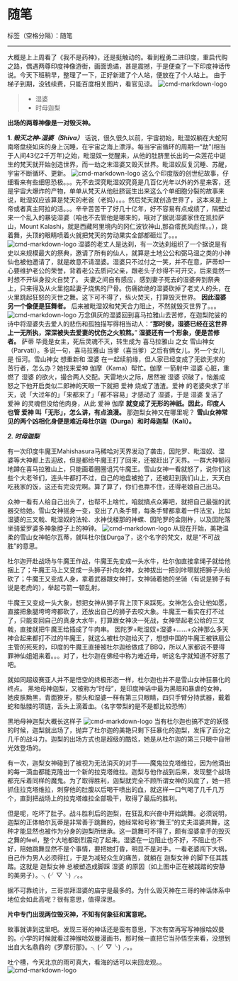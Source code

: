 ﻿# 随笔

标签（空格分隔）：随笔

---

大概是上上周看了《我不是药神》，还是挺触动的。看到程勇二进印度，重启代购之路，偶遇两尊印度神像游街，画面诡谲，甚是震撼，于是便查了一下印度神话传说。今天下班稍早，整理了一下，正好新建了个人站，便放在了个人站上。
由于梯子到期，没钱续费，只能百度相关图片，看官见谅。
![cmd-markdown-logo](/img/india/india.jpg)
> * 湿婆
> * 时母迦梨

**出场的两尊神像是一对毁灭神。**

 **1. *毁灭之神-湿婆（Shiva）***
话说，很久很久以前，宇宙初始，毗湿奴躺在大蛇阿南塔盘绕如床的身上沉睡，在宇宙之海上漂浮。每当宇宙循环的周期一“劫”(相当于人间43亿2千万年)之始，毗湿奴一觉醒来，从他的肚脐里长出的一朵莲花中诞生的梵天就开始创造世界，而一劫之末湿婆又毁灭世界。毗湿奴反复沉睡、苏醒，宇宙不断循环、更新。
![cmd-markdown-logo](/img/india/sdzs.jpg)
这么个印度版的创世纪故事，仔细看来有些细思恐极。。。先不去深究毗湿奴究竟是几百亿光年以外的外星来客，还是宇宙大爆炸的产物，单单从梵天从他肚脐诞生出来这么个单细胞分裂的故事来说，毗湿奴应该算是梵天的老爸（老妈）。。。然后梵天就创造世界了，这本来是上帝或者真主阿拉的活。。。辛辛苦苦干了好几十亿年，好不容易有点成绩了，隔壁过来一个乱入的暴徒湿婆（咱也不去管他是哪来的，哦对了据说湿婆家住在凯拉萨山，Mount Kalashi，就是西藏阿里境内的冈仁波钦神山,那旮瘩民风彪悍。。），跳着舞，头顶的眼睛喷着火就把梵天的劳动果实全部都砸烂了。。。
![cmd-markdown-logo](/img/india/sp.jpg)
湿婆的老丈人是达刹，有一次达刹组织了一个据说是有史以来规模最大的祭典，邀请了所有的仙人，就算是土地公公和弼马温之类的小神仙也被他邀请了，就是故意不请湿婆。湿婆只不过付之一笑，并不在意，萨蒂却一心要维护老公的荣誉，背着老公去质问父亲，跟老头子炒得不可开交，后来竟然一时想不开纵身投火自焚了。
夫妻之间自有感应，感到妻子死去的湿婆奔到祭典上，只来得及从火里抱起妻子烧焦的尸骨。伤痛欲绝的湿婆砍掉了老丈人的头，在火里跳起狂怒的灭世之舞。这下可不得了，纵火焚天，打算毁灭世界。
**因此湿婆另一个像便是狂舞者。**
后来被毗湿奴和梵天合力阻止，不然就毁灭世界了。。。
![cmd-markdown-logo](/img/india/dance.jpg)
万念俱灰的湿婆回到喜马拉雅山去苦修，在迦梨陀娑的诗中将湿婆失去爱人的悲伤和孤独描写得相当动人：“**那时侯，湿婆已经在这世界上一无所执，深深被失去爱妻的忧伤之火煎熬。**”
**湿婆还有一个形象，便是苦修者。**
萨蒂 毕竟是女主，死后灵魂不灭，转生成为 喜马拉雅山 之女 雪山神女（Parvati）。多说一句，喜马拉雅山 当爹（喜当爹）之后有俩女儿，另一个女儿是 恒河。雪山神女 想重新和 湿婆 在一起续前缘，但人家已经变成了无欲无求的苦行者，怎么办？她找来爱神 伽摩（Kama）帮忙。伽摩 一箭射中 湿婆 心脏，重燃了 湿婆 的欲火，撮合两人交配。天雷地火之际，居然被 湿婆 识破了，恼羞成怒之下他开启类似二郎神的天眼一下就把 爱神 烧成了渣渣。爱神 的老婆央求了半天，说「大过年的」「来都来了」「都不容易」才感动了 湿婆，于是 湿婆 复活了 爱神 的灵魂但没给他肉身，从此 爱神 伽摩 **就变成了无形的神祇。因此，印度人也管 爱神 叫「无形」，怎么讲，有点浪漫。** 
那迦梨女神又在哪里呢？
**雪山女神常见的两个凶相化身便是难近母杜尔迦（Durga）和时母迦梨（Kali）。**

 ***2. 时母迦梨***

有一次印度牛魔王Mahishasura马稀哈对天界发动了袭击，因陀罗、毗湿奴、湿婆等大神都上去迎敌，但是都给牛魔王打了回来，还被赶出了天界。一群大神郁闷地蹲在喜马拉雅山上，只能画着圈圈诅咒牛魔王。雪山女神一看就怒了，说你们这些个大老爷们，连头牛都打不过，自己的地盘被抢了，还被赶到我们山上，天天白吃我家的饭，这还有完没完啊。算了算了，你们也靠不住，还得老娘自己出马。

众神一看有人给自己出头了，也帮不上啥忙，咱就搞点众筹吧，就把自己最强的武器交给她。雪山女神摇身一变，变出了八条手臂，每条手臂都拿着一件法宝，比如湿婆的三叉戟、毗湿奴的法轮、水神伐楼那的神螺、因陀罗的金刚杵，以及因陀落坐骑爱罗婆多神象脖子上的神钟。
 ![cmd-markdown-logo](/img/india/dura.jpg)
从现在开始，美艳温柔的雪山女神帕尔瓦蒂，就叫杜尔伽Durga了，这个名字的梵文，就是“不可战胜”的意思。

杜尔迦开赴战场与牛魔王作战，牛魔王先变成一头水牛，杜尔伽直接拿绳子就给他捆上了；牛魔王马上又变成一头狮子扑向女神，女神拔出一把剑咔嚓就把狮子头给砍了；牛魔王又变成人身，拿着武器跟女神打，女神骑着她的坐骑（有说是狮子有说是老虎的），举起弓箭一顿乱射。

 牛魔王又变成一头大象，想把女神从狮子背上顶下来踩死。女神怎么会让他如愿，直接把象腿垮垮垮都砍了，还放出自己的狮子去咬大象。牛魔王一看实在打不过了，只能变回自己的真身大水牛，打算跟女神决一死战，女神举起老公给的三叉戟，直接就把牛魔王给插成了牛肉串。
因陀罗+毗湿奴+湿婆+……+众神那么多天神合起来都打不过的牛魔王，就这么被杜尔迦给灭了，想想中国的牛魔王被铁扇公主管的死死的，印度的牛魔王直接被杜尔迦给做成了BBQ，所以人家都说不要得罪神仙姐姐来着。。。对了，杜尔迦在佛经中称为难近母，听这名字就知道不好惹了吧。

就如同超级赛亚人并不是悟空的终极形态一样，杜尔迦也并不是雪山女神狂暴化的终点。
黑地母神迦梨，又被称为“时母”，是印度神话中最为黑暗和暴虐的女神，她皮肤黝黑，青面獠牙，额头和湿婆一样有第三只眼睛，四只手臂分持武器，戴着蛇和骷髅的项链，舌头上滴着血。（名字带梨的是不是都比较恐怖）

黑地母神迦梨大概长这样子
 ![cmd-markdown-logo](/img/india/kali.jpg)
当有杜尔迦也搞不定的妖怪的时候，迦梨就出场了，抛弃了杜尔迦的美艳只剩下狂暴化的迦梨，发挥了百分之几千的战斗力。迦梨的出场方式也是超级的酷炫，她是从杜尔迦的第三只眼中自带光效登场的。

有一次，迦梨女神碰到了被视为无法消灭的对手——魔鬼拉克塔维拉，因为他滴出的每一滴血都能克隆出一个新的拉克塔维拉。迦梨与他作战到后来，发现整个战场都充斥着同样的魔鬼。为了取得胜利，迦梨就完全不顾所谓女神的风度了，她一把抓住拉克塔维拉，刺穿他的肚腹以后喝干喷出的血，就这样一口气喝了几千几万个，直到把战场上的拉克塔维拉全部吸干，取得了最后的胜利。

但是呢，吃坏了肚子。战斗胜利后的迦梨，在狂乱和兴奋中开始跳舞。必须说明，迦梨的正体帕尔瓦蒂是非常善于跳舞的，她经常和号称“舞王”的丈夫湿婆共舞，这种才能显然也被作为分身的迦梨所继承。这一跳舞可不得了，颇有湿婆拿手的毁灭之舞的feel，整个大地都剧烈震动了起来。湿婆在一边阻止也不好，不阻止也不好，陪她跳舞显然不是个事情，要把她打昏，明显不是对手。一看老婆闯下大祸，自己作为男人必须得扛，于是为减轻众生的痛苦，就躺在 迦梨女神 的脚下任其践踏。这就是 迦梨女神 总被塑造成脚踩 湿婆 的原因（如上图中正在被践踏的安静的美男子）。╮(╯▽╰)╭。。

据不可靠统计，三哥崇拜湿婆的庙宇是最多的。为什么毁灭神在三哥的神话体系中地位会如此高呢？很有意思，值得深思。

**片中专门出现两位毁灭神，不知有何象征和寓意呢。**

故事就讲到这里吧。发现三哥的神话还是蛮有意思，下次有空再写写神猴哈奴曼的。小学的时候就看过神猴哈奴曼漫画书，那时候一直把它当孙悟空来看，没想到出自大名鼎鼎的《罗摩衍那》。╮(╯▽╰)╭。。

吐个槽，今天北京的雨可真大，看海的话可以来回龙观。。
 ![cmd-markdown-logo](/img/india/huilongguan.jpg)

